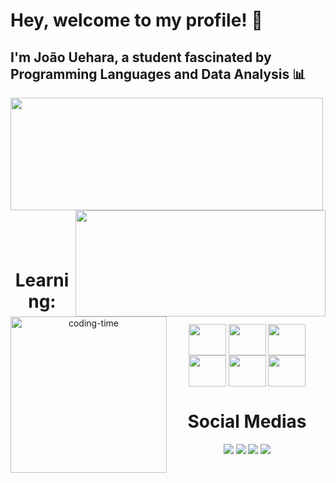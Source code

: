 # Hey, welcome to my profile! 👋
## I'm João Uehara, a student fascinated by Programming Languages ​​and Data Analysis 📊 

<div>
  <img  height="180em" width="500em" src="https://github-readme-stats.vercel.app/api?username=JoaoPedroUehara&show_icons=true&include_all_commits=true&theme=blue-green"/>
  <img align="right" height="170em" width="400em" src="https://github-readme-stats.vercel.app/api/top-langs/?username=JoaoPedroUehara&layout=compact&langs_count=16&theme=blue-green"/>
</div>
    
#

<div  align="center"> 
  <div style="display: inline_block"><br>
  <img align="left" height="250" alt="coding-time" src="">
  <h1 align="center">Learning:</h1>
  <img align="center" height="50" width="60" src="https://cdn.jsdelivr.net/gh/devicons/devicon@latest/icons/python/python-original.svg"/>
  <img align="center" height="50" width="60" src="https://cdn.jsdelivr.net/gh/devicons/devicon@latest/icons/azuresqldatabase/azuresqldatabase-original.svg"/>  
  <img align="center" height="50" width="60" src="https://cdn.jsdelivr.net/gh/devicons/devicon@latest/icons/html5/html5-original.svg"/>
  <img align="center" height="50" width="60" src="https://cdn.jsdelivr.net/gh/devicons/devicon@latest/icons/css3/css3-original.svg"/>
  <img align="center" height="50" width="60" src="https://cdn.jsdelivr.net/gh/devicons/devicon@latest/icons/javascript/javascript-original.svg"/>
  <img align="center" height="50" width="60" src="https://cdn.jsdelivr.net/gh/devicons/devicon@latest/icons/java/java-original.svg"/>
      <h1 align="center">Social Medias</h1>
  <a href="https://t.me/JoaoUehara" target="_blank"><img src="https://img.shields.io/badge/Telegram-2CA5E0?style=for-the-badge&logo=telegram&logoColor=white" target="_blank"></a>
  <a href="https://instagram.com/_jpuehara" target="_blank"><img src="https://img.shields.io/badge/-Instagram-%23E4405F?style=for-the-badge&logo=instagram&logoColor=white" target="_blank"></a>
  <a href = "ueharanegocios@gmail.com"><img src="https://img.shields.io/badge/-Gmail-%23333?style=for-the-badge&logo=gmail&logoColor=white" target="_blank"></a>
  <a href="www.linkedin.com/in/joão-pedro-uehara-8b183628b" target="_blank"><img src="https://img.shields.io/badge/-LinkedIn-%230077B5?style=for-the-badge&logo=linkedin&logoColor=white" target="_blank">
</div>


